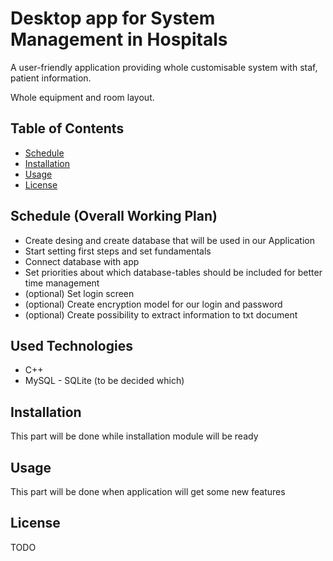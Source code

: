 # Desktop app for System Management in Hospitals
A user-friendly application providing whole customisable system with staf, patient information. 

Whole equipment and room layout.
## Table of Contents
- [Schedule](#schedule (overall working plan))
- [Installation](#installation)
- [Usage](#usage)
- [License](#license)
  
## Schedule (Overall Working Plan)
- Create desing and create database that will be used in our Application
- Start setting first steps and set fundamentals
- Connect database with app
- Set priorities about which database-tables should be included for better time management
- (optional) Set login screen
- (optional) Create encryption model for our login and password
- (optional) Create possibility to extract information to txt document

## Used Technologies
- C++
- MySQL - SQLite (to be decided which)

## Installation
This part will be done while installation module will be ready

## Usage
This part will be done when application will get some new features

## License
TODO
